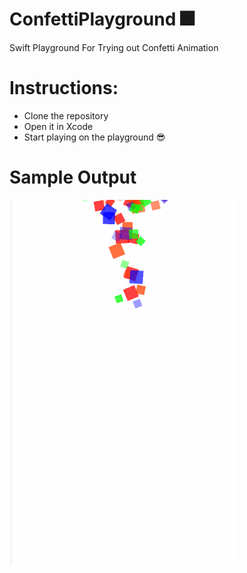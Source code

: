 # ConfettiPlayground :fireworks:
Swift Playground For Trying out Confetti Animation

# Instructions:
- Clone the repository
- Open it in Xcode
- Start playing on the playground :sunglasses:


# Sample Output 
![Confetti Animation GIF](confettiAnimation.gif)
